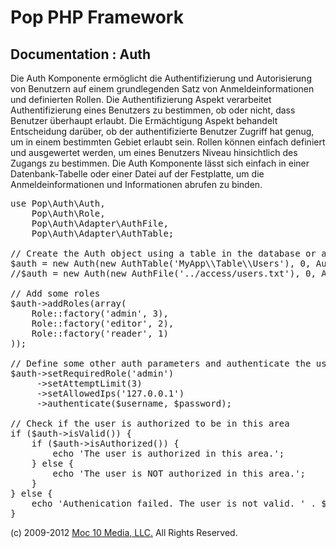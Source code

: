 Pop PHP Framework
=================

Documentation : Auth
--------------------

Die Auth Komponente ermöglicht die Authentifizierung und Autorisierung von Benutzern auf einem grundlegenden Satz von Anmeldeinformationen und definierten Rollen. Die Authentifizierung Aspekt verarbeitet Authentifizierung eines Benutzers zu bestimmen, ob oder nicht, dass Benutzer überhaupt erlaubt. Die Ermächtigung Aspekt behandelt Entscheidung darüber, ob der authentifizierte Benutzer Zugriff hat genug, um in einem bestimmten Gebiet erlaubt sein. Rollen können einfach definiert und ausgewertet werden, um eines Benutzers Niveau hinsichtlich des Zugangs zu bestimmen. Die Auth Komponente lässt sich einfach in einer Datenbank-Tabelle oder einer Datei auf der Festplatte, um die Anmeldeinformationen und Informationen abrufen zu binden.

<pre>
use Pop\Auth\Auth,
    Pop\Auth\Role,
    Pop\Auth\Adapter\AuthFile,
    Pop\Auth\Adapter\AuthTable;

// Create the Auth object using a table in the database or a local access file.
$auth = new Auth(new AuthTable('MyApp\\Table\\Users'), 0, Auth::ENCRYPT_SHA1);
//$auth = new Auth(new AuthFile('../access/users.txt'), 0, Auth::ENCRYPT_SHA1);

// Add some roles
$auth->addRoles(array(
    Role::factory('admin', 3),
    Role::factory('editor', 2),
    Role::factory('reader', 1)
));

// Define some other auth parameters and authenticate the user
$auth->setRequiredRole('admin')
     ->setAttemptLimit(3)
     ->setAllowedIps('127.0.0.1')
     ->authenticate($username, $password);

// Check if the user is authorized to be in this area
if ($auth->isValid()) {
    if ($auth->isAuthorized()) {
        echo 'The user is authorized in this area.';
    } else {
        echo 'The user is NOT authorized in this area.';
    }
} else {
    echo 'Authenication failed. The user is not valid. ' . $auth->getResultMessage();
}
</pre>

(c) 2009-2012 [Moc 10 Media, LLC.](http://www.moc10media.com) All Rights Reserved.

